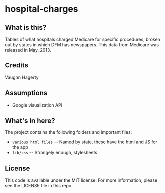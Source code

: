 hospital-charges
================

What is this?
-------------

Tables of what hospitals charged Medicare for specific procedures, broken out by states in which DFM has newspapers. This data from Medicare was released in May, 2013.

Credits
---------

Vaughn Hagerty

Assumptions
-----------

* Google visualization API

What's in here?
---------------

The project contains the following folders and important files:

* ``various html files`` -- Named by state, these have the html and JS for the app
* ``lib/css`` -- Strangely enough, stylesheets

License
----------

This code is available under the MIT license. For more information, please see the LICENSE file in this repo.

